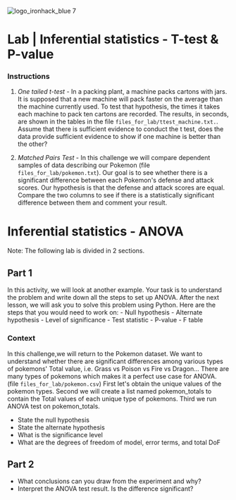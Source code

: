 ![logo_ironhack_blue 7](https://user-images.githubusercontent.com/23629340/40541063-a07a0a8a-601a-11e8-91b5-2f13e4e6b441.png)

# Lab | Inferential statistics - T-test & P-value

### Instructions

1. *One tailed t-test* - In a packing plant, a machine packs cartons with jars. It is supposed that a new machine will pack faster on the average than the machine currently used. To test that hypothesis, the times it takes each machine to pack ten cartons are recorded. The results, in seconds, are shown in the tables in the file `files_for_lab/ttest_machine.txt.`.
   Assume that there is sufficient evidence to conduct the t test, does the data provide sufficient evidence to show if one machine is better than the other?

2. *Matched Pairs Test* - In this challenge we will compare dependent samples of data describing our Pokemon (file `files_for_lab/pokemon.txt`). Our goal is to see whether there is a significant difference between each Pokemon's defense and attack scores. Our hypothesis is that the defense and attack scores are equal. Compare the two columns to see if there is a statistically significant difference between them and comment your result.


# Inferential statistics - ANOVA

Note: The following lab is divided in 2 sections.

## Part 1

In this activity, we will look at another example. Your task is to understand the problem and write down all the steps to set up ANOVA. After the next lesson, we will ask you to solve this problem using Python. Here are the steps that you would need to work on:
    - Null hypothesis
    - Alternate hypothesis
    - Level of significance
    - Test statistic
    - P-value
    - F table
    


### Context

In this challenge,we will return to the Pokemon dataset.   We want to understand whether there are significant differences among various types of pokemons' Total value, i.e. Grass vs Poison vs Fire vs Dragon... There are many types of pokemons which makes it a perfect use case for ANOVA. (file `files_for_lab/pokemon.csv`)
First let's obtain the unique values of the pokemon types.
Second we will create a list named pokemon_totals to contain the Total values of each unique type of pokemons.
Third we run ANOVA test on pokemon_totals.


- State the null hypothesis
- State the alternate hypothesis
- What is the significance level
- What are the degrees of freedom of model, error terms, and total DoF



## Part 2


- What conclusions can you draw from the experiment and why?
- Interpret the ANOVA test result. Is the difference significant?
